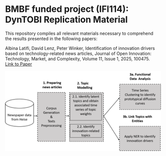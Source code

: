 # BMBF funded project (IFI114): DynTOBI Replication Material

This repository compiles all relevant materials necessary to comprehend the results presented in the following papers:

Albina Latifi, David Lenz, Peter Winker, Identification of innovation drivers based on 
technology-related news articles, Journal of Open Innovation: Technology, Market, and 
Complexity, Volume 11, Issue 1, 2025, 100475.  
[Link to Paper](https://www.sciencedirect.com/science/article/pii/S2199853125000101)

![Graphic](other/project_pipeline.png)


